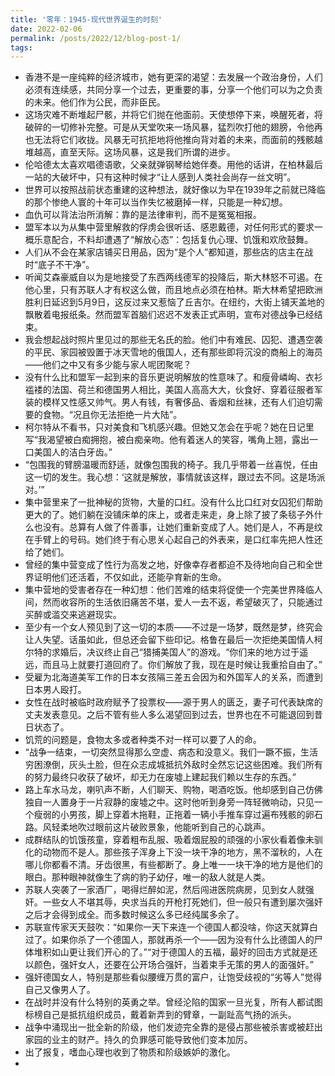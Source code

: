 ```yaml
---
title: '零年：1945-现代世界诞生的时刻'
date: 2022-02-06
permalink: /posts/2022/12/blog-post-1/
tags:
---
```

- 香港不是一座纯粹的经济城市，她有更深的渴望：去发展一个政治身份，人们必须有连续感，共同分享一个过去，更重要的事，分享一个他们可以为之负责的未来。他们作为公民，而非臣民。
- 这场灾难不断堆起尸骸，并将它们抛在他面前。天使想停下来，唤醒死者，将破碎的一切修补完整。可是从天堂吹来一场风暴，猛烈吹打他的翅膀，令他再也无法将它们收拢。风暴无可抗拒地将他推向背对着的未来，而面前的残骸越堆越高，直至天际。这场风暴，这是我们所谓的进步。
- 伦哈德太太喜欢唱德语歌，父亲就弹钢琴给她伴奏。用他的话讲，在柏林最后一站的大破坏中，只有这种时候才“让人感到人类社会尚存一丝文明”。
- 世界可以按照战前状态重建的这种想法，就好像以为早在1939年之前就已降临的那个惨绝人寰的十年可以当作失忆被磨掉一样，只能是一种幻想。
- 血仇可以背法治所消解：靠的是法律审判，而不是冤冤相报。
- 盟军本以为从集中营里解救的俘虏会很听话、感恩戴德，对任何形式的要求一概乐意配合，不料却遭遇了“解放心态”：包括复仇心理、饥饿和欢欣鼓舞。
- 人们从不会在某家店铺买日用品，因为“是个人”都知道，那些店的店主在战时“底子不干净”。
- 听闻艾森豪威自以为是地接受了东西两线德军的投降后，斯大林怒不可遏。在他心里，只有苏联人才有权这么做，而且地点必须在柏林。斯大林希望把欧洲胜利日延迟到5月9日，这反过来又惹恼了丘吉尔。在纽约，大街上铺天盖地的飘散着电报纸条。然而盟军首脑们迟迟不发表正式声明，宣布对德战争已经结束。
- 我会想起战时照片里见过的那些无名氏的脸。他们中有难民、囚犯、遭遇空袭的平民、家园被毁置于冰天雪地的俄国人，还有那些即将沉没的商船上的海员——他们之中又有多少能与家人呢团聚呢？
- 没有什么比和盟军一起到来的音乐更说明解放的性意味了。和瘦骨嶙峋、衣衫褴褛的法国、荷兰和德国男人相比，美国人高高大大，伙食好、穿着征服者军装的模样又性感又帅气。男人有钱，有奢侈品、香烟和丝袜，还有人们迫切需要的食物。“况且你无法拒绝一片大陆”。
- 柯尔特从不看书，只对美食和飞机感兴趣。但她又怎会在乎呢？她在日记里写“我渴望被白痴拥抱，被白痴亲吻。他有着迷人的笑容，嘴角上翘，露出一口美国人的洁白牙齿。”
- “包围我的臂膀温暖而舒适，就像包围我的椅子。我几乎带着一丝喜悦，任由这一切的发生。我心想：‘这就是解放，事情就该这样，跟过去不同。这是场派对。’”
- 集中营里来了一批神秘的货物，大量的口红。没有什么比口红对女囚犯们帮助更大的了。她们躺在没铺床单的床上，或者走来走，身上除了披了条毯子外什么也没有。总算有人做了件善事，让她们重新变成了人。她们是人，不再是纹在手臂上的号码。她们终于有心思关心起自己的外表来，是口红率先把人性还给了她们。
- 曾经的集中营变成了性行为高发之地，好像幸存者都迫不及待地向自己和全世界证明他们还活着，不仅如此，还能孕育新的生命。
- 集中营地的受害者存在一种幻想：他们苦难的结束将促使一个完美世界降临人间，然而收容所的生活依旧痛苦不堪，爱人一去不返，希望破灭了，只能通过买醉或滥交来逃避现实。
- 至少有一个女人预见到了这一切的本质——不过是一场梦，既然是梦，终究会让人失望。话虽如此，但总还会留下些印记。格鲁在最后一次拒绝美国情人柯尔特的求婚后，决议终止自己“猎捕美国人”的游戏。“你们来的地方过于遥远，而且马上就要打道回府了。你们解放了我，现在是时候让我重拾自由了。”
- 受雇为北海道美军工作的日本女孩隔三差五会因为和外国军人的关系，而遭到日本男人殴打。
- 女性在战时被临时政府赋予了投票权——源于男人的匮乏，妻子可代表缺席的丈夫发表意见。之后不管有些人多么渴望回到过去，世界也在不可能退回到昔日状态了。
- 饥荒的问题是，食物太多或者种类不对一样可以要了人的命。
- “战争一结束，一切突然显得那么空虚、病态和没意义。我们一蹶不振，生活穷困潦倒，灰头土脸，但在众志成城抵抗外敌时全然忘记这些困难。我们所有的努力最终只收获了破坏，却无力在废墟上建起我们赖以生存的东西。”
- 路上车水马龙，喇叭声不断，人们聊天、购物，喝酒吃饭。他却感到自己仿佛独自一人置身于一片寂静的废墟之中。这时他听到身旁一阵轻微响动，只见一个瘦弱的小男孩，脚上穿着木拖鞋，正拖着一辆小手推车穿过遍布残骸的卵石路。风轻柔地吹过眼前这片破败景象，他能听到自己的心跳声。
- 成群结队的饥饿孩童，穿着粗布乱服、吸着烟屁股的顽强的小家伙看着像未驯化的动物而不是人。那些孩子浑身上下没一块干净的地方，黑不溜秋的，人在哪儿你都看不清。牙齿很黑，有些都断了。身上唯一一块干净的地方是他们的眼白。那种眼神就像生了病的豹子幼仔，唯一的敌人就是人类。
- 苏联人突袭了一家酒厂，喝得烂醉如泥，然后闯进医院病房，见到女人就强奸。一些女人不堪其辱，央求当兵的开枪打死她们，但一般只有遭到屡次强奸之后才会得到成全。而多数时候这么多已经纯属多余了。
- 苏联宣传家天天鼓吹：“如果你一天下来连一个德国人都没啥，你这天就算白过了。如果你杀了一个德国人，那就再杀一个——因为没有什么比德国人的尸体堆积如山更让我们开心的了。”“对于德国人的五福，最好的回击方式就是还以颜色，强奸女人，还要在公开场合强奸，当着束手无策的男人的面强奸。”
- 强奸德国女人，特别是那些看似腰缠万贯的富户，让饱受歧视的“劣等人”觉得自己又像男人了。
- 在战时并没有什么特别的英勇之举。曾经沦陷的国家一旦光复，所有人都试图标榜自己是抵抗组织成员，戴着新弄到的臂章，一副趾高气扬的派头。
- 战争中涌现出一批全新的阶级，他们发迹完全靠的是侵占那些被杀害或被赶出家园的业主的财产。持久的负罪感可能导致他们变本加厉。
- 出了报复，嗜血心理也收到了物质和阶级嫉妒的激化。
- 






